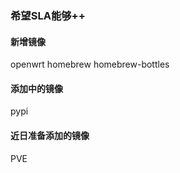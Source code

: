 ### 希望SLA能够++

#### 新增镜像

openwrt homebrew homebrew-bottles

#### 添加中的镜像

pypi

#### 近日准备添加的镜像

PVE
